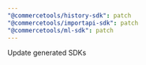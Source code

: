 ```yaml
---
"@commercetools/history-sdk": patch
"@commercetools/importapi-sdk": patch
"@commercetools/ml-sdk": patch
---
```


Update generated SDKs
